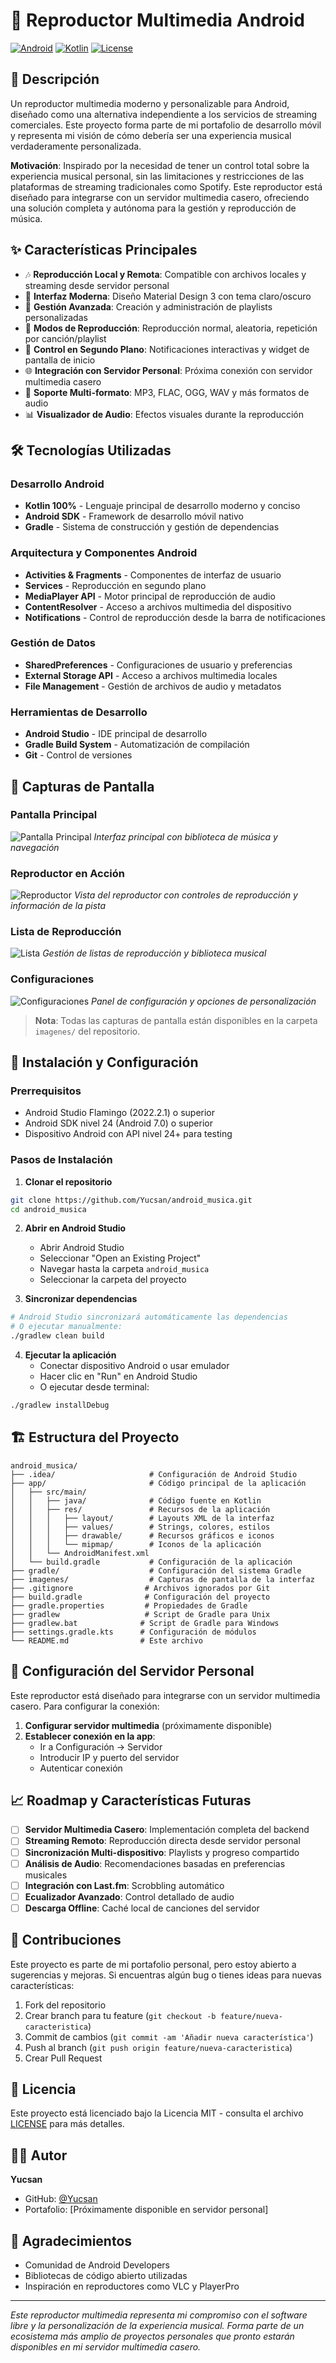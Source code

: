 # 🎵 Reproductor Multimedia Android

[![Android](https://img.shields.io/badge/Platform-Android-green.svg)](https://android.com/)
[![Kotlin](https://img.shields.io/badge/Language-Kotlin-blue.svg)](https://kotlinlang.org/)
[![License](https://img.shields.io/badge/License-MIT-orange.svg)](LICENSE)

## 📖 Descripción

Un reproductor multimedia moderno y personalizable para Android, diseñado como una alternativa independiente a los servicios de streaming comerciales. Este proyecto forma parte de mi portafolio de desarrollo móvil y representa mi visión de cómo debería ser una experiencia musical verdaderamente personalizada.

**Motivación**: Inspirado por la necesidad de tener un control total sobre la experiencia musical personal, sin las limitaciones y restricciones de las plataformas de streaming tradicionales como Spotify. Este reproductor está diseñado para integrarse con un servidor multimedia casero, ofreciendo una solución completa y autónoma para la gestión y reproducción de música.

## ✨ Características Principales

- 🎶 **Reproducción Local y Remota**: Compatible con archivos locales y streaming desde servidor personal
- 🎨 **Interfaz Moderna**: Diseño Material Design 3 con tema claro/oscuro
- 📱 **Gestión Avanzada**: Creación y administración de playlists personalizadas
- 🔄 **Modos de Reproducción**: Reproducción normal, aleatoria, repetición por canción/playlist
- 🔔 **Control en Segundo Plano**: Notificaciones interactivas y widget de pantalla de inicio
- 🌐 **Integración con Servidor Personal**: Próxima conexión con servidor multimedia casero
- 🎵 **Soporte Multi-formato**: MP3, FLAC, OGG, WAV y más formatos de audio
- 📊 **Visualizador de Audio**: Efectos visuales durante la reproducción

## 🛠️ Tecnologías Utilizadas

### Desarrollo Android
- **Kotlin 100%** - Lenguaje principal de desarrollo moderno y conciso
- **Android SDK** - Framework de desarrollo móvil nativo
- **Gradle** - Sistema de construcción y gestión de dependencias

### Arquitectura y Componentes Android
- **Activities & Fragments** - Componentes de interfaz de usuario
- **Services** - Reproducción en segundo plano
- **MediaPlayer API** - Motor principal de reproducción de audio
- **ContentResolver** - Acceso a archivos multimedia del dispositivo
- **Notifications** - Control de reproducción desde la barra de notificaciones

### Gestión de Datos
- **SharedPreferences** - Configuraciones de usuario y preferencias
- **External Storage API** - Acceso a archivos multimedia locales
- **File Management** - Gestión de archivos de audio y metadatos

### Herramientas de Desarrollo
- **Android Studio** - IDE principal de desarrollo
- **Gradle Build System** - Automatización de compilación
- **Git** - Control de versiones

## 📱 Capturas de Pantalla

### Pantalla Principal
![Pantalla Principal](imagenes/pantalla_principal.png)
*Interfaz principal con biblioteca de música y navegación*

### Reproductor en Acción
![Reproductor](imagenes/reproductor_activo.png)
*Vista del reproductor con controles de reproducción y información de la pista*

### Lista de Reproducción
![Lista](imagenes/lista_canciones.png)
*Gestión de listas de reproducción y biblioteca musical*

### Configuraciones
![Configuraciones](imagenes/configuracion.png)
*Panel de configuración y opciones de personalización*

> **Nota**: Todas las capturas de pantalla están disponibles en la carpeta `imagenes/` del repositorio.

## 🚀 Instalación y Configuración

### Prerrequisitos
- Android Studio Flamingo (2022.2.1) o superior
- Android SDK nivel 24 (Android 7.0) o superior
- Dispositivo Android con API nivel 24+ para testing

### Pasos de Instalación

1. **Clonar el repositorio**
```bash
git clone https://github.com/Yucsan/android_musica.git
cd android_musica
```

2. **Abrir en Android Studio**
   - Abrir Android Studio
   - Seleccionar "Open an Existing Project"
   - Navegar hasta la carpeta `android_musica`
   - Seleccionar la carpeta del proyecto

3. **Sincronizar dependencias**
```bash
# Android Studio sincronizará automáticamente las dependencias
# O ejecutar manualmente:
./gradlew clean build
```

4. **Ejecutar la aplicación**
   - Conectar dispositivo Android o usar emulador
   - Hacer clic en "Run" en Android Studio
   - O ejecutar desde terminal:
```bash
./gradlew installDebug
```

## 🏗️ Estructura del Proyecto

```
android_musica/
├── .idea/                     # Configuración de Android Studio
├── app/                       # Código principal de la aplicación
│   ├── src/main/
│   │   ├── java/              # Código fuente en Kotlin
│   │   ├── res/               # Recursos de la aplicación
│   │   │   ├── layout/        # Layouts XML de la interfaz
│   │   │   ├── values/        # Strings, colores, estilos
│   │   │   ├── drawable/      # Recursos gráficos e iconos
│   │   │   └── mipmap/        # Iconos de la aplicación
│   │   └── AndroidManifest.xml
│   └── build.gradle           # Configuración de la aplicación
├── gradle/                    # Configuración del sistema Gradle
├── imagenes/                  # Capturas de pantalla de la interfaz
├── .gitignore                # Archivos ignorados por Git
├── build.gradle              # Configuración del proyecto
├── gradle.properties         # Propiedades de Gradle
├── gradlew                   # Script de Gradle para Unix
├── gradlew.bat              # Script de Gradle para Windows
├── settings.gradle.kts      # Configuración de módulos
└── README.md                # Este archivo
```

## 🔧 Configuración del Servidor Personal

Este reproductor está diseñado para integrarse con un servidor multimedia casero. Para configurar la conexión:

1. **Configurar servidor multimedia** (próximamente disponible)
2. **Establecer conexión en la app**:
   - Ir a Configuración → Servidor
   - Introducir IP y puerto del servidor
   - Autenticar conexión

## 📈 Roadmap y Características Futuras

- [ ] **Servidor Multimedia Casero**: Implementación completa del backend
- [ ] **Streaming Remoto**: Reproducción directa desde servidor personal
- [ ] **Sincronización Multi-dispositivo**: Playlists y progreso compartido
- [ ] **Análisis de Audio**: Recomendaciones basadas en preferencias musicales
- [ ] **Integración con Last.fm**: Scrobbling automático
- [ ] **Ecualizador Avanzado**: Control detallado de audio
- [ ] **Descarga Offline**: Caché local de canciones del servidor

## 🤝 Contribuciones

Este proyecto es parte de mi portafolio personal, pero estoy abierto a sugerencias y mejoras. Si encuentras algún bug o tienes ideas para nuevas características:

1. Fork del repositorio
2. Crear branch para tu feature (`git checkout -b feature/nueva-caracteristica`)
3. Commit de cambios (`git commit -am 'Añadir nueva característica'`)
4. Push al branch (`git push origin feature/nueva-caracteristica`)
5. Crear Pull Request

## 📄 Licencia

Este proyecto está licenciado bajo la Licencia MIT - consulta el archivo [LICENSE](LICENSE) para más detalles.

## 👨‍💻 Autor

**Yucsan**
- GitHub: [@Yucsan](https://github.com/Yucsan)
- Portafolio: [Próximamente disponible en servidor personal]

## 🙏 Agradecimientos

- Comunidad de Android Developers
- Bibliotecas de código abierto utilizadas
- Inspiración en reproductores como VLC y PlayerPro

---

*Este reproductor multimedia representa mi compromiso con el software libre y la personalización de la experiencia musical. Forma parte de un ecosistema más amplio de proyectos personales que pronto estarán disponibles en mi servidor multimedia casero.*
